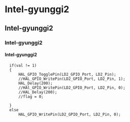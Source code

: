 # Intel-gyunggi2
## Intel-gyunggi2
### Intel-gyunggi2
#### Intel-gyunggi2

	  if(val != 1)
	  {
		  HAL_GPIO_TogglePin(LD2_GPIO_Port, LD2_Pin);
		  //HAL_GPIO_WritePin(LD2_GPIO_Port, LD2_Pin, 1);
		  HAL_Delay(200);
		  //HAl_GPIO_WritePin(LD2_GPIO_Port, LD2_Pin, 0);
		  //HAL_Delay(200);
		  //flag = 0;

	  }
	  else
		  HAL_GPIO_WritePin(LD2_GPIO_Port, LD2_Pin, 0);
